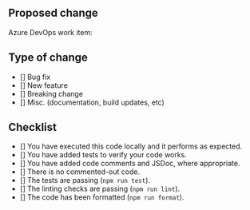 <!--
  Thank you for contributing to DXT! Please follow the instructions in the comment tags.
  Unless you have been instructed, do not delete any text in this template.
-->

## Proposed change

<!--
  Give a high-level description of the content of this pull request. No more than a couple of sentences.

  If you have consulted with the Defra Forms team prior to implementation, they will have provided you with an Azure DevOps work item number or (preferably) a link. Please include this.
-->

Azure DevOps work item:

## Type of change

<!--
  What type of change is this pull request? Mark the option with an X inside the brackets.
  If your change covers multiple categories, please split the pull request up to make it easier to review.
-->

- [] Bug fix
- [] New feature
- [] Breaking change
- [] Misc. (documentation, build updates, etc)

## Checklist

<!--
  Mark each completed item with an X, e.g. "[X] You have....".
  Feel free to chat to us on Slack if you have any questions.
-->

- [] You have executed this code locally and it performs as expected.
- [] You have added tests to verify your code works.
- [] You have added code comments and JSDoc, where appropriate.
- [] There is no commented-out code.
- [] The tests are passing (`npm run test`).
- [] The linting checks are passing (`npm run lint`).
- [] The code has been formatted (`npm run format`).
